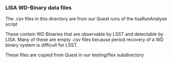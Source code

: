 ### LISA WD-Binary data files ###

The .csv files in this directory are from our Quest runs of the lisaRunAnalyse script

These contain WD Binaries that are observable by LSST and detectable by LISA.
Many of these are empty .csv files because period recovery of a WD binary system is difficult for LSST.

These files are copied from Quest in our testing/flex subdirectory

